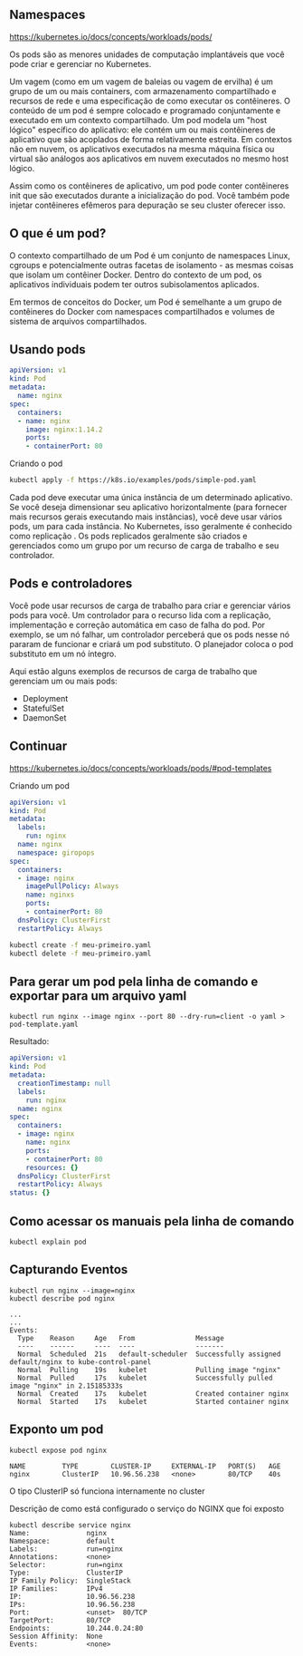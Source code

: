 ## Namespaces


https://kubernetes.io/docs/concepts/workloads/pods/


Os pods são as menores unidades de computação implantáveis ​​que você pode criar e gerenciar no Kubernetes.

Um vagem (como em um vagem de baleias ou vagem de ervilha) é um grupo de um ou mais containers, com armazenamento compartilhado e recursos de rede e uma especificação de como executar os contêineres. O conteúdo de um pod é sempre colocado e programado conjuntamente e executado em um contexto compartilhado. Um pod modela um "host lógico" específico do aplicativo: ele contém um ou mais contêineres de aplicativo que são acoplados de forma relativamente estreita. Em contextos não em nuvem, os aplicativos executados na mesma máquina física ou virtual são análogos aos aplicativos em nuvem executados no mesmo host lógico.

Assim como os contêineres de aplicativo, um pod pode conter contêineres init que são executados durante a inicialização do pod. Você também pode injetar contêineres efêmeros para depuração se seu cluster oferecer isso.

## O que é um pod?

O contexto compartilhado de um Pod é um conjunto de namespaces Linux, cgroups e potencialmente outras facetas de isolamento - as mesmas coisas que isolam um contêiner Docker. Dentro do contexto de um pod, os aplicativos individuais podem ter outros subisolamentos aplicados.

Em termos de conceitos do Docker, um Pod é semelhante a um grupo de contêineres do Docker com namespaces compartilhados e volumes de sistema de arquivos compartilhados.

## Usando pods

```yaml
apiVersion: v1
kind: Pod
metadata:
  name: nginx
spec:
  containers:
  - name: nginx
    image: nginx:1.14.2
    ports:
    - containerPort: 80
```

Criando o pod

```bash
kubectl apply -f https://k8s.io/examples/pods/simple-pod.yaml
```

Cada pod deve executar uma única instância de um determinado aplicativo. Se você deseja dimensionar seu aplicativo horizontalmente (para fornecer mais recursos gerais executando mais instâncias), você deve usar vários pods, um para cada instância. No Kubernetes, isso geralmente é conhecido como replicação . Os pods replicados geralmente são criados e gerenciados como um grupo por um recurso de carga de trabalho e seu controlador.


## Pods e controladores

Você pode usar recursos de carga de trabalho para criar e gerenciar vários pods para você. Um controlador para o recurso lida com a replicação, implementação e correção automática em caso de falha do pod. Por exemplo, se um nó falhar, um controlador perceberá que os pods nesse nó pararam de funcionar e criará um pod substituto. O planejador coloca o pod substituto em um nó íntegro.

Aqui estão alguns exemplos de recursos de carga de trabalho que gerenciam um ou mais pods:

- Deployment
- StatefulSet
- DaemonSet


## Continuar 
https://kubernetes.io/docs/concepts/workloads/pods/#pod-templates



Criando um pod
```yaml
apiVersion: v1
kind: Pod
metadata:
  labels:
    run: nginx
  name: nginx
  namespace: giropops
spec:
  containers:
  - image: nginx
    imagePullPolicy: Always
    name: nginxs
    ports:
    - containerPort: 80    
  dnsPolicy: ClusterFirst
  restartPolicy: Always
```

```bash
kubectl create -f meu-primeiro.yaml
kubectl delete -f meu-primeiro.yaml

```
## Para gerar um pod pela linha de comando e exportar para um arquivo yaml
```
kubectl run nginx --image nginx --port 80 --dry-run=client -o yaml > pod-template.yaml
```
Resultado:
```yaml
apiVersion: v1
kind: Pod
metadata:
  creationTimestamp: null
  labels:
    run: nginx
  name: nginx
spec:
  containers:
  - image: nginx
    name: nginx
    ports:
    - containerPort: 80
    resources: {}
  dnsPolicy: ClusterFirst
  restartPolicy: Always
status: {}

```

## Como acessar os manuais pela linha de comando
```
kubectl explain pod
```

## Capturando Eventos

```
kubectl run nginx --image=nginx
kubectl describe pod nginx

...
...
Events:
  Type    Reason     Age   From               Message
  ----    ------     ----  ----               -------
  Normal  Scheduled  21s   default-scheduler  Successfully assigned default/nginx to kube-control-panel
  Normal  Pulling    19s   kubelet            Pulling image "nginx"
  Normal  Pulled     17s   kubelet            Successfully pulled image "nginx" in 2.15185333s
  Normal  Created    17s   kubelet            Created container nginx
  Normal  Started    17s   kubelet            Started container nginx

```



## Exponto um pod

```
kubectl expose pod nginx

NAME         TYPE        CLUSTER-IP     EXTERNAL-IP   PORT(S)   AGE
nginx        ClusterIP   10.96.56.238   <none>        80/TCP    40s
```
O tipo ClusterIP só funciona internamente no cluster

Descrição de como está configurado o serviço do NGINX que foi exposto
```
kubectl describe service nginx
Name:              nginx
Namespace:         default
Labels:            run=nginx
Annotations:       <none>
Selector:          run=nginx
Type:              ClusterIP
IP Family Policy:  SingleStack
IP Families:       IPv4
IP:                10.96.56.238
IPs:               10.96.56.238
Port:              <unset>  80/TCP
TargetPort:        80/TCP
Endpoints:         10.244.0.24:80
Session Affinity:  None
Events:            <none>
```

